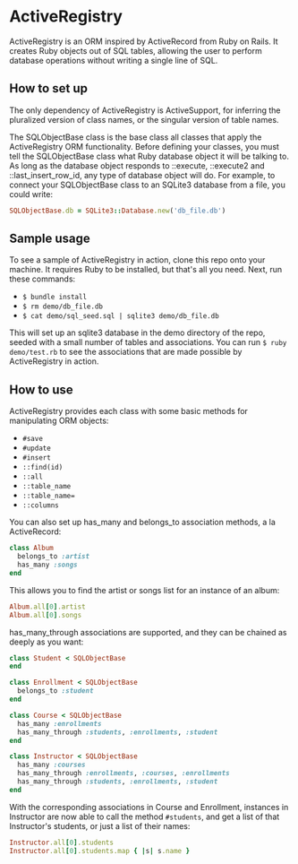 # ActiveRegistry

ActiveRegistry is an ORM inspired by ActiveRecord from Ruby on Rails. It creates Ruby objects out of SQL tables, allowing the user to perform database operations without writing a single line of SQL.

## How to set up

The only dependency of ActiveRegistry is ActiveSupport, for inferring the pluralized version of class names, or the singular version of table names.

The SQLObjectBase class is the base class all classes that apply the ActiveRegistry ORM functionality. Before defining your classes, you must tell the SQLObjectBase class what Ruby database object it will be talking to. As long as the database object responds to ::execute, ::execute2 and ::last_insert_row_id, any type of database object will do. For example, to connect your SQLObjectBase class to an SQLite3 database from a file, you could write:

```ruby
SQLObjectBase.db = SQLite3::Database.new('db_file.db')
```

## Sample usage

To see a sample of ActiveRegistry in action, clone this repo onto your machine. It requires Ruby to be installed, but that's all you need. Next, run these commands:

* `$ bundle install`
* `$ rm demo/db_file.db`
* `$ cat demo/sql_seed.sql | sqlite3 demo/db_file.db`

This will set up an sqlite3 database in the demo directory of the repo, seeded with a small number of tables and associations. You can run `$ ruby demo/test.rb` to see the associations that are made possible by ActiveRegistry in action.

## How to use

ActiveRegistry provides each class with some basic methods for manipulating ORM objects:

* `#save`
* `#update`
* `#insert`
* `::find(id)`
* `::all`
* `::table_name`
* `::table_name=`
* `::columns`

You can also set up has_many and belongs_to association methods, a la ActiveRecord:

```ruby
class Album
  belongs_to :artist
  has_many :songs
end
```

This allows you to find the artist or songs list for an instance of an album:

```ruby
Album.all[0].artist
Album.all[0].songs
```

has_many_through associations are supported, and they can be chained as deeply as you want:

```ruby
class Student < SQLObjectBase
end

class Enrollment < SQLObjectBase
  belongs_to :student
end

class Course < SQLObjectBase
  has_many :enrollments
  has_many_through :students, :enrollments, :student
end

class Instructor < SQLObjectBase
  has_many :courses
  has_many_through :enrollments, :courses, :enrollments
  has_many_through :students, :enrollments, :student
end
```

With the corresponding associations in Course and Enrollment, instances in Instructor are now able to call the method `#students`, and get a list of that Instructor's students, or just a list of their names:

```ruby
Instructor.all[0].students
Instructor.all[0].students.map { |s| s.name }
```
